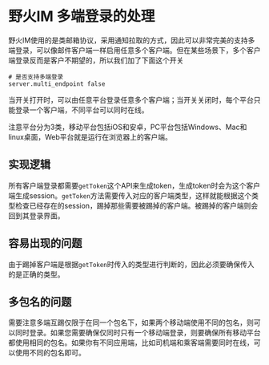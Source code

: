 # 野火IM 多端登录的处理
野火IM使用的是类邮箱协议，采用通知拉取的方式，因此可以非常完美的支持多端登录，可以像邮件客户端一样启用任意多个客户端。但在某些场景下，多个客户端登录反而是客户不期望的，所以我们加了下面这个开关
```
# 是否支持多端登录
server.multi_endpoint false
```
当开关打开时，可以由任意平台登录任意多个客户端；当开关关闭时，每个平台只能登录一个客户端，不同平台可以同时在线。

注意平台分为3类，移动平台包括iOS和安卓，PC平台包括Windows、Mac和linux桌面，Web平台就是运行在浏览器上的客户端。

## 实现逻辑
所有客户端登录都需要```getToken```这个API来生成token，生成token时会为这个客户端生成session。```getToken```方法需要传入对应的客户端类型，这样就能根据这个类型检查已经存在的session，踢掉那些需要被踢掉的客户端。被踢掉的客户端则会回到其登录界面。

## 容易出现的问题
由于踢掉客户端是根据```getToken```时传入的类型进行判断的，因此必须要确保传入的是正确的类型。

## 多包名的问题
需要注意多端互踢仅限于在同一个包名下，如果两个移动端使用不同的包名，则可以同时登录。如果您需要确保仅同时只有一个移动端登录，则要确保所有移动平台都使用相同的包名。如果你有不同应用端，比如司机端和乘客端需要同时在线，可以使用不同的包名即可。
